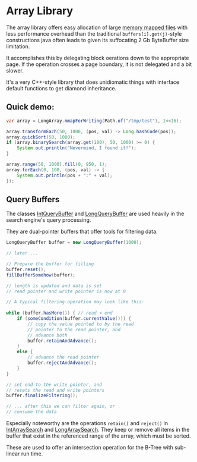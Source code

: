 # Array Library

The array library offers easy allocation of large [memory mapped files](https://en.wikipedia.org/wiki/Memory-mapped_file) 
with less performance overhead than the traditional `buffers[i].get(j)`-style constructions
java often leads to given its suffocating 2 Gb ByteBuffer size limitation. 

It accomplishes this by delegating block oerations down to the appropriate page. If the operation
crosses a page boundary, it is not delegated and a bit slower.

It's a very C++-style library that does unidiomatic things with interface default 
functions to get diamond inheritance.

## Quick demo:
```java
var array = LongArray.mmapForWriting(Path.of("/tmp/test"), 1<<16);

array.transformEach(50, 1000, (pos, val) -> Long.hashCode(pos));
array.quickSort(50, 1000);
if (array.binarySearch(array.get(100), 50, 1000) >= 0) {
    System.out.println("Nevermind, I found it!");
}

array.range(50, 1000).fill(0, 950, 1);
array.forEach(0, 100, (pos, val) -> {
    System.out.println(pos + ":" + val);
});

```


## Query Buffers

The classes [IntQueryBuffer](src/main/java/nu/marginalia/array/buffer/IntQueryBuffer.java)
and [LongQueryBuffer](src/main/java/nu/marginalia/array/buffer/LongQueryBuffer.java) are used
heavily in the search engine's query processing.

They are dual-pointer buffers that offer tools for filtering data.

```java
LongQueryBuffer buffer = new LongQueryBuffer(1000);

// later ...

// Prepare the buffer for filling
buffer.reset();
fillBufferSomehow(buffer); 

// length is updated and data is set
// read pointer and write pointer is now at 0

// A typical filtering operation may look like this:
        
while (buffer.hasMore()) { // read < end
    if (someCondition(buffer.currentValue())) {
        // copy the value pointed to by the read
        // pointer to the read pointer, and
        // advance both
        buffer.retainAndAdvance();
    }
    else {
        // advance the read pointer
        buffer.rejectAndAdvance();
    }
}

// set end to the write pointer, and 
// resets the read and write pointers
buffer.finalizeFiltering();

// ... after this we can filter again, or
// consume the data
```


Especially noteworthy are the operations `retain()` and `reject()` in
[IntArraySearch](src/main/java/nu/marginalia/array/algo/IntArraySearch.java) and [LongArraySearch](src/main/java/nu/marginalia/array/algo/LongArraySearch.java).
They keep or remove all items in the buffer that exist in the referenced range of the array,
which must be sorted.

These are used to offer an intersection operation for the B-Tree with sub-linear run time.  
